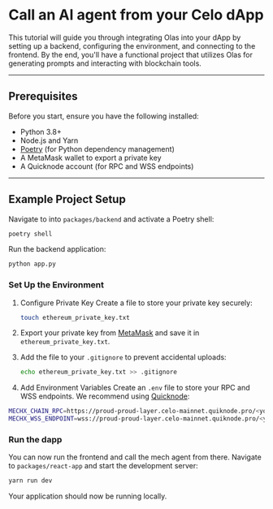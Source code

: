 # Call an AI agent from your Celo dApp

This tutorial will guide you through integrating Olas into your dApp by setting up a backend, configuring the environment, and connecting to the frontend. By the end, you'll have a functional project that utilizes Olas for generating prompts and interacting with blockchain tools.

---

## Prerequisites
Before you start, ensure you have the following installed:
- Python 3.8+
- Node.js and Yarn
- [Poetry](https://python-poetry.org/docs/#installation) (for Python dependency management)
- A MetaMask wallet to export a private key
- A Quicknode account (for RPC and WSS endpoints)

---

## Example Project Setup

Navigate to into `packages/backend` and activate a Poetry shell:

```bash
poetry shell
```

Run the backend application:

```bash
python app.py
```


### Set Up the Environment

1. Configure Private Key
Create a file to store your private key securely:
    ```bash
    touch ethereum_private_key.txt
    ```

2. Export your private key from [MetaMask](https://support.metamask.io/hc/en-us/articles/360015289632-How-to-export-an-account-s-private-key) and save it in `ethereum_private_key.txt`.

3. Add the file to your `.gitignore` to prevent accidental uploads:
    ```bash
    echo ethereum_private_key.txt >> .gitignore
    ```

4. Add Environment Variables
Create an `.env` file to store your RPC and WSS endpoints. We recommend using [Quicknode](https://www.quicknode.com/):

```bash
MECHX_CHAIN_RPC=https://proud-proud-layer.celo-mainnet.quiknode.pro/<your-key>
MECHX_WSS_ENDPOINT=wss://proud-proud-layer.celo-mainnet.quiknode.pro/<your-key>
```

### Run the dapp



You can now run the frontend and call the mech agent from there. Navigate to `packages/react-app` and start the development server:

```bash
yarn run dev
```

Your application should now be running locally.

